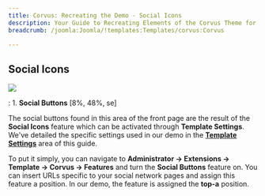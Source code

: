 ```yaml
---
title: Corvus: Recreating the Demo - Social Icons
description: Your Guide to Recreating Elements of the Corvus Theme for Joomla
breadcrumb: /joomla:Joomla/!templates:Templates/corvus:Corvus

---
```


Social Icons
-----
![][demo]

:   1. **Social Buttons** [8%, 48%, se]

The social buttons found in this area of the front page are the result of the **Social Icons** feature which can be activated through **Template Settings**. We've detailed the specific settings used in our demo in the [**Template Settings**][template] area of this guide.

To put it simply, you can navigate to **Administrator -> Extensions -> Template -> Corvus -> Features** and turn the **Social Buttons** feature on. You can insert URLs specific to your social network pages and assign this feature a position. In our demo, the feature is assigned the **top-a** position.

[demo]: assets/corvus2.jpeg
[template]: demo_override.md